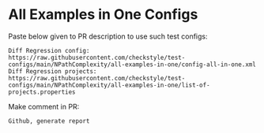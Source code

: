 # All Examples in One Configs
Paste below given to PR description to use such test configs:
```
Diff Regression config: https://raw.githubusercontent.com/checkstyle/test-configs/main/NPathComplexity/all-examples-in-one/config-all-in-one.xml
Diff Regression projects: https://raw.githubusercontent.com/checkstyle/test-configs/main/NPathComplexity/all-examples-in-one/list-of-projects.properties
```
Make comment in PR:
```
Github, generate report
```
